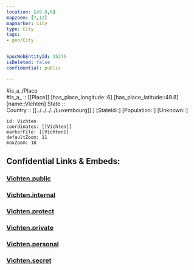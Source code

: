 ```yaml
---
location: [49.8,6] 
mapzoom: [7,12] 
mapmarker: city 
type: City
tags:
- geo/City


SpocWebEntityId: 35275
isDeleted: false
confidential: public

---
```

#is_a_/Place  
#is_a_ :: [[Place]] 
[has_place_longitude::6] 
[has_place_latitude::49.8] 
[name::Vichten] 
State ::  
Country :: [[../../../../Luxembourg]] ] 
[StateId::] 
[Population::] 
[Unknown::] 


```leaflet
id: Vichten
coordinates: [[Vichten]] 
markerFile: [[Vichten]] 
defaultZoom: 11 
maxZoom: 18
```


## Confidential Links & Embeds: 

### [Vichten.public](/_public/\Earth\Continent\Europe\Europe~West\Luxembourg\Districts~Luxembourg\Diekirch\CityVichten.public.md) 

### [Vichten.internal](/_internal/\Earth\Continent\Europe\Europe~West\Luxembourg\Districts~Luxembourg\Diekirch\CityVichten.internal.md) 

### [Vichten.protect](/_protect/\Earth\Continent\Europe\Europe~West\Luxembourg\Districts~Luxembourg\Diekirch\CityVichten.protect.md) 

### [Vichten.private](/_private/\Earth\Continent\Europe\Europe~West\Luxembourg\Districts~Luxembourg\Diekirch\CityVichten.private.md) 

### [Vichten.personal](/_personal/\Earth\Continent\Europe\Europe~West\Luxembourg\Districts~Luxembourg\Diekirch\CityVichten.personal.md) 

### [Vichten.secret](/_secret/\Earth\Continent\Europe\Europe~West\Luxembourg\Districts~Luxembourg\Diekirch\CityVichten.secret.md)

